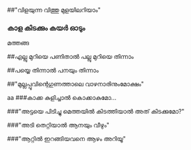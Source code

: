 ##"വിളയുന്ന വിത്തു മുളയിലറിയാം"
### കാള കിടക്കും കയർ ഓടും 
മത്തങ്ങ  

##എല്ലു മുറിയെ പണിതാൽ പല്ലു മുറിയെ തിന്നാം 

##പയ്യെ തിന്നാൽ പനയും തിന്നാം 


##"മുല്ലപ്പൂവിന്റെഗുണത്താലെ വാഴനാരിനുംമോക്ഷം"

aa
###കാക്ക കുളിച്ചാൽ  കൊക്കാകുമോ...

###"അട്ടയെ പിടിച്ചു മെത്തയിൽ കിടത്തിയാൽ അത് കിടക്കുമോ?"

###"അടി തെറ്റിയാൽ ആനയും വീഴും"

###"ആറ്റിൽ ഇറങ്ങിയവനെ ആഴം അറിയൂ"
